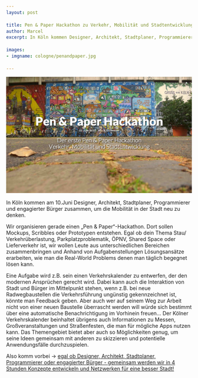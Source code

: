 ```yaml
---
layout: post

title: Pen & Paper Hackathon zu Verkehr, Mobilität und Stadtentwicklung
author: Marcel
excerpt: In Köln kommen Designer, Architekt, Stadtplaner, Programmierer und engagierter Bürger zusammen, um die Mobilität in der Stadt neu zu denken.

images:
- imgname: cologne/penandpaper.jpg

---
```

![penandpaper-koeln](/assets/blog/cologne/penandpaper.jpg)

In Köln kommen am 10.Juni Designer, Architekt, Stadtplaner, Programmierer und engagierter Bürger zusammen, um die Mobilität in der Stadt neu zu denken.

Wir organisieren gerade einen „Pen & Paper“-Hackathon. Dort sollen Mockups, Scribbles oder Prototypen entstehen. Egal ob dein Thema Stau/ Verkehrüberlastung, Parkplatzproblematik, ÖPNV, Shared Space oder Lieferverkehr ist, wir wollen Leute aus unterschiedlichen Bereichen zusammenbringen und Anhand von Aufgabenstellungen Lösungsansätze erarbeiten, wie man die Real-World Problems denen man täglich begegnet lösen kann.

Eine Aufgabe wird z.B. sein einen Verkehrskalender zu entwerfen, der den modernen Ansprüchen gerecht wird. Dabei kann auch die Interaktion von Stadt und Bürger im Mittelpunkt stehen, wenn z.B. bei neue Radwegbaustellen die Verkehrsführung ungünstig gekennzeichnet ist, könnte man Feedback geben. Aber auch wer auf seinem Weg zur Arbeit nicht von einer neuen Baustelle überrascht werden will würde sich bestimmt über eine automatische Benachrichtigung im Vorhinein freuen... Der Kölner Verkehrskalender beinhaltet übrigens auch Informationen zu Messen, Großveranstaltungen und Straßenfesten, die man für mögliche Apps nutzen kann. Das Themengebiet bietet aber auch so Möglichkeiten genug, um seine Ideen gemeinsam mit anderen zu skizzieren und potentielle Anwendungsfälle durchzuspielen.

Also komm vorbei -> [egal ob Designer, Architekt, Stadtplaner, Programmierer oder engagierter Bürger - gemeinsam werden wir in 4 Stunden Konzepte entwickeln und Netzwerken für eine besser Stadt!][]


[egal ob Designer, Architekt, Stadtplaner, Programmierer oder engagierter Bürger - gemeinsam werden wir in 4 Stunden Konzepte entwickeln und Netzwerken für eine besser Stadt!]: http://hack.institute/events/pen-paper-hackathon/